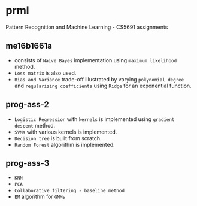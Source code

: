 # prml
Pattern Recognition and Machine Learning - CS5691 assignments

## me16b1661a
- consists of `Naive Bayes` implementation using `maximum likelihood` method.
- `Loss matrix` is also used.
- `Bias and Variance` trade-off illustrated by varying `polynomial degree` and `regularizing coefficients` using `Ridge` for an exponential function.
  
## prog-ass-2
- `Logistic Regression` with `kernels` is implemented using `gradient descent` method.
- `SVMs` with various kernels is implemented.
- `Decision tree` is built from scratch.
- `Random Forest` algorithm is implemented.

## prog-ass-3
- `KNN`
- `PCA`
- `Collaborative filtering - baseline method`
- `EM` algorithm for `GMMs`
